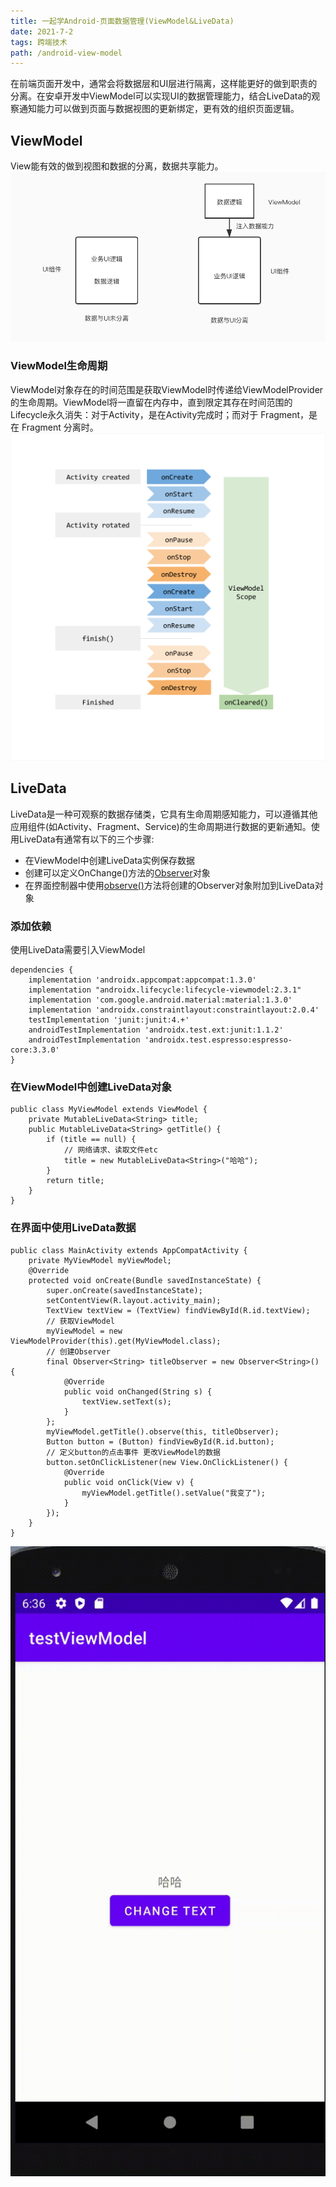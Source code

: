```yaml
---
title: 一起学Android-页面数据管理(ViewModel&LiveData)
date: 2021-7-2  
tags: 跨端技术
path: /android-view-model
---
```


在前端页面开发中，通常会将数据层和UI层进行隔离，这样能更好的做到职责的分离。在安卓开发中ViewModel可以实现UI的数据管理能力，结合LiveData的观察通知能力可以做到页面与数据视图的更新绑定，更有效的组织页面逻辑。

## ViewModel
View能有效的做到视图和数据的分离，数据共享能力。
![ViewModel作用](./AndroidViewModel/viewmodel.png)

### ViewModel生命周期
ViewModel对象存在的时间范围是获取ViewModel时传递给ViewModelProvider的生命周期。ViewModel将一直留在内存中，直到限定其存在时间范围的Lifecycle永久消失：对于Activity，是在Activity完成时；而对于 Fragment，是在 Fragment 分离时。
![ViewModel生命周期](./AndroidViewModel/cycle.png)

## LiveData  
LiveData是一种可观察的数据存储类，它具有生命周期感知能力，可以遵循其他应用组件(如Activity、Fragment、Service)的生命周期进行数据的更新通知。使用LiveData有通常有以下的三个步骤:  
* 在ViewModel中创建LiveData实例保存数据
* 创建可以定义OnChange()方法的[Observer](https://developer.android.com/reference/androidx/lifecycle/Observer?hl=zh-cn)对象
* 在界面控制器中使用[observe()](https://developer.android.com/reference/androidx/lifecycle/LiveData?hl=zh-cn#observe(android.arch.lifecycle.LifecycleOwner,%0Aandroid.arch.lifecycle.Observer%3CT%3E))方法将创建的Observer对象附加到LiveData对象

### 添加依赖
使用LiveData需要引入ViewModel

    dependencies {
        implementation 'androidx.appcompat:appcompat:1.3.0'
        implementation "androidx.lifecycle:lifecycle-viewmodel:2.3.1"
        implementation 'com.google.android.material:material:1.3.0'
        implementation 'androidx.constraintlayout:constraintlayout:2.0.4'
        testImplementation 'junit:junit:4.+'
        androidTestImplementation 'androidx.test.ext:junit:1.1.2'
        androidTestImplementation 'androidx.test.espresso:espresso-core:3.3.0'
    }

### 在ViewModel中创建LiveData对象


    public class MyViewModel extends ViewModel {
        private MutableLiveData<String> title;
        public MutableLiveData<String> getTitle() {
            if (title == null) {
                // 网络请求、读取文件etc
                title = new MutableLiveData<String>("哈哈");
            }
            return title;
        }
    } 

### 在界面中使用LiveData数据


    public class MainActivity extends AppCompatActivity {
        private MyViewModel myViewModel;
        @Override
        protected void onCreate(Bundle savedInstanceState) {
            super.onCreate(savedInstanceState);
            setContentView(R.layout.activity_main);
            TextView textView = (TextView) findViewById(R.id.textView);
            // 获取ViewModel
            myViewModel = new ViewModelProvider(this).get(MyViewModel.class);
            // 创建Observer
            final Observer<String> titleObserver = new Observer<String>() {
                @Override
                public void onChanged(String s) {
                    textView.setText(s);
                }
            };
            myViewModel.getTitle().observe(this, titleObserver);
            Button button = (Button) findViewById(R.id.button);
            // 定义button的点击事件 更改ViewModel的数据
            button.setOnClickListener(new View.OnClickListener() {
                @Override
                public void onClick(View v) {
                    myViewModel.getTitle().setValue("我变了");
                }
            });
        }
    }

![使用LiveData](./AndroidViewModel/showLiveData.gif)


